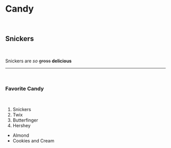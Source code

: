 # Candy

<br>

## Snickers

<br>

Snickers are _so_ ~~gross~~ **delicious**

---

<br>

### Favorite Candy

<br>

1. Snickers
1. Twix
1. Butterfinger
1. Hershey
  - Almond
  - Cookies and Cream
